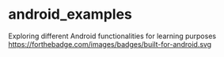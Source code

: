 # android_examples
Exploring different Android functionalities for learning purposes
https://forthebadge.com/images/badges/built-for-android.svg
